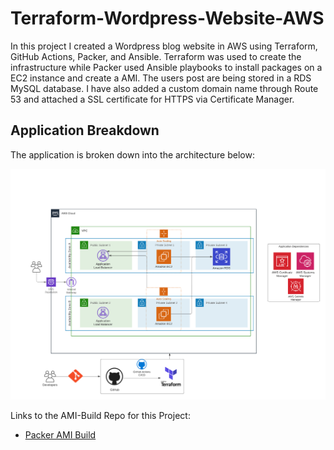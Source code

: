 # Terraform-Wordpress-Website-AWS

In this project I created a Wordpress blog website in AWS using Terraform, GitHub Actions, Packer, and Ansible. Terraform was used to create the infrastructure while Packer used Ansible playbooks to install packages on a EC2 instance and create a AMI. The users post are being stored in a RDS MySQL database. I have also added a custom domain name through Route 53 and attached a SSL certificate for HTTPS via Certificate Manager.

## Application Breakdown

The application is broken down into the architecture below:

![wordpress](https://github.com/rjones18/Images/blob/main/terraform-wordpress-project.png)



Links to the AMI-Build Repo for this Project:

- [Packer AMI Build](https://github.com/rjones18/Wordpress-AMI-Build)

